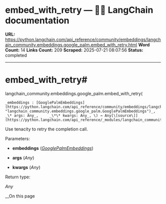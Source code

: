 # embed_with_retry — 🦜🔗 LangChain  documentation

**URL:** https://python.langchain.com/api_reference/community/embeddings/langchain_community.embeddings.google_palm.embed_with_retry.html
**Word Count:** 14
**Links Count:** 209
**Scraped:** 2025-07-21 08:07:56
**Status:** completed

---

# embed\_with\_retry\#

langchain\_community.embeddings.google\_palm.embed\_with\_retry\(

    _embeddings : [GooglePalmEmbeddings](https://python.langchain.com/api_reference/community/embeddings/langchain_community.embeddings.google_palm.GooglePalmEmbeddings.html#langchain_community.embeddings.google_palm.GooglePalmEmbeddings "langchain_community.embeddings.google_palm.GooglePalmEmbeddings")_,     _\* args: Any_,     _\*\* kwargs: Any_, \) → Any[\[source\]](https://python.langchain.com/api_reference/_modules/langchain_community/embeddings/google_palm.html#embed_with_retry)\#     

Use tenacity to retry the completion call.

Parameters:     

  * **embeddings** \([_GooglePalmEmbeddings_](https://python.langchain.com/api_reference/community/embeddings/langchain_community.embeddings.google_palm.GooglePalmEmbeddings.html#langchain_community.embeddings.google_palm.GooglePalmEmbeddings "langchain_community.embeddings.google_palm.GooglePalmEmbeddings")\)

  * **args** \(_Any_\)

  * **kwargs** \(_Any_\)

Return type:     

_Any_

__On this page